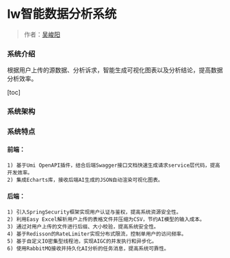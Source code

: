 # lw智能数据分析系统

> 作者：[吴峻阳](https://gitee.com/littlewuu)

### 系统介绍
根据用户上传的源数据、分析诉求，智能生成可视化图表以及分析结论，提高数据分析效率。


[toc]


### 系统架构


### 系统特点
#### 前端：
    1) 基于Umi OpenAPI插件，结合后端Swagger接口文档快速生成请求service层代码，提高开发效率。
	2) 集成Echarts库，接收后端AI生成的JSON自动渲染可视化图表。
#### 后端：
    1) 引入SpringSecurity框架实现用户认证与鉴权，提高系统资源安全性。
    2) 利用Easy Excel解析用户上传的表格文件并压缩为CSV，节约AI模型的输入成本。
	3) 通过对用户上传的文件进行后缀、大小校验，提高系统安全性。
    4) 基于Redisson的RateLimiter实现分布式限流，控制单用户的访问频率。
    5) 基于自定义IO密集型线程池，实现AIGC的并发执行和异步化。
    6) 使用RabbitMQ接收并持久化AI分析的任务消息，提高系统可靠性。

